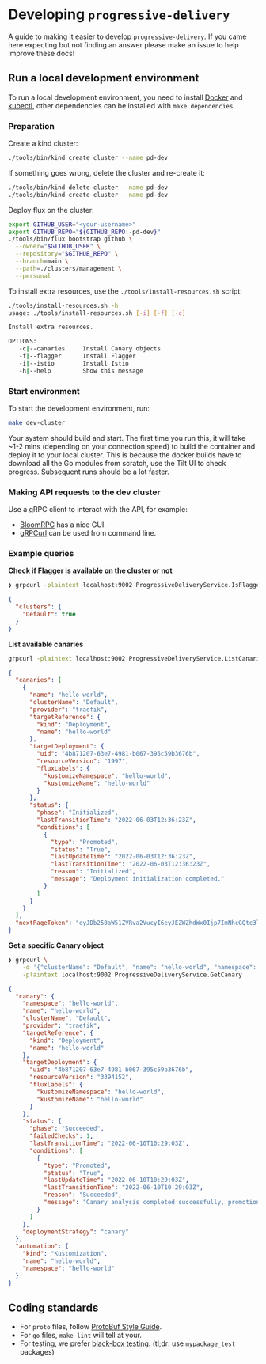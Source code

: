 # Developing `progressive-delivery`

A guide to making it easier to develop `progressive-delivery`. If you came here
expecting but not finding an answer please make an issue to help improve these
docs!

## Run a local development environment

To run a local development environment, you need to install
[Docker](https://www.docker.com) and
[kubectl](https://kubernetes.io/docs/reference/kubectl/kubectl/), other
dependencies can be installed with `make dependencies`.

### Preparation

Create a kind cluster:

```bash
./tools/bin/kind create cluster --name pd-dev
```

If something goes wrong, delete the cluster and re-create it:

```bash
./tools/bin/kind delete cluster --name pd-dev
./tools/bin/kind create cluster --name pd-dev
```

Deploy flux on the cluster:

```bash
export GITHUB_USER="<your-username>"
export GITHUB_REPO="${GITHUB_REPO:-pd-dev}"
./tools/bin/flux bootstrap github \
  --owner="$GITHUB_USER" \
  --repository="$GITHUB_REPO" \
  --branch=main \
  --path=./clusters/management \
  --personal
```

To install extra resources, use the `./tools/install-resources.sh` script:

```bash
./tools/install-resources.sh -h
usage: ./tools/install-resources.sh [-i] [-f] [-c]

Install extra resources.

OPTIONS:
   -c|--canaries     Install Canary objects
   -f|--flagger      Install Flagger
   -i|--istio        Install Istio
   -h|--help         Show this message
```


### Start environment

To start the development environment, run:

```bash
make dev-cluster
```

Your system should build and start. The first time you run this, it will
take ~1-2 mins (depending on your connection speed) to build the container and
deploy it to your local cluster. This is because the docker builds have to
download all the Go modules from scratch, use the Tilt UI to check progress.
Subsequent runs should be a lot faster.

### Making API requests to the dev cluster

Use a gRPC client to interact with the API, for example:

* [BloomRPC](https://github.com/bloomrpc/bloomrpc) has a nice GUI.
* [gRPCurl](https://github.com/fullstorydev/grpcurl) can be used from command
    line.

### Example queries

**Check if Flagger is available on the cluster or not**

```bash
❯ grpcurl -plaintext localhost:9002 ProgressiveDeliveryService.IsFlaggerAvailable
```

```json
{
  "clusters": {
    "Default": true
  }
}
```

**List available canaries**

```bash
grpcurl -plaintext localhost:9002 ProgressiveDeliveryService.ListCanaries
```
```json
{
  "canaries": [
    {
      "name": "hello-world",
      "clusterName": "Default",
      "provider": "traefik",
      "targetReference": {
        "kind": "Deployment",
        "name": "hello-world"
      },
      "targetDeployment": {
        "uid": "4b871207-63e7-4981-b067-395c59b3676b",
        "resourceVersion": "1997",
        "fluxLabels": {
          "kustomizeNamespace": "hello-world",
          "kustomizeName": "hello-world"
        }
      },
      "status": {
        "phase": "Initialized",
        "lastTransitionTime": "2022-06-03T12:36:23Z",
        "conditions": [
          {
            "type": "Promoted",
            "status": "True",
            "lastUpdateTime": "2022-06-03T12:36:23Z",
            "lastTransitionTime": "2022-06-03T12:36:23Z",
            "reason": "Initialized",
            "message": "Deployment initialization completed."
          }
        ]
      }
    }
  ],
  "nextPageToken": "eyJDb250aW51ZVRva2VucyI6eyJEZWZhdWx0Ijp7ImNhcGQtc3lzdGVtIjoiIiwiY2FwaS1rdWJlYWRtLWJvb3RzdHJhcC1zeXN0ZW0iOiIiLCJjYXBpLWt1YmVhZG0tY29udHJvbC1wbGFuZS1zeXN0ZW0iOiIiLCJjYXBpLXN5c3RlbSI6IiIsImNlcnQtbWFuYWdlciI6IiIsImRlZmF1bHQiOiIiLCJkZXgiOiIiLCJmbGFnZ2VyIjoiIiwiZmx1eC1zeXN0ZW0iOiIiLCJoZWxsby13b3JsZCI6IiIsImt1YmUtbm9kZS1sZWFzZSI6IiIsImt1YmUtcHVibGljIjoiIiwia3ViZS1zeXN0ZW0iOiIiLCJsb2NhbC1wYXRoLXN0b3JhZ2UiOiIiLCJ0cmFlZmlrIjoiIn19fQo="
}
```

**Get a specific Canary object**

```bash
❯ grpcurl \
    -d '{"clusterName": "Default", "name": "hello-world", "namespace": "hello-world"}' \
    -plaintext localhost:9002 ProgressiveDeliveryService.GetCanary
```

```json
{
  "canary": {
    "namespace": "hello-world",
    "name": "hello-world",
    "clusterName": "Default",
    "provider": "traefik",
    "targetReference": {
      "kind": "Deployment",
      "name": "hello-world"
    },
    "targetDeployment": {
      "uid": "4b871207-63e7-4981-b067-395c59b3676b",
      "resourceVersion": "3394152",
      "fluxLabels": {
        "kustomizeNamespace": "hello-world",
        "kustomizeName": "hello-world"
      }
    },
    "status": {
      "phase": "Succeeded",
      "failedChecks": 1,
      "lastTransitionTime": "2022-06-10T10:29:03Z",
      "conditions": [
        {
          "type": "Promoted",
          "status": "True",
          "lastUpdateTime": "2022-06-10T10:29:03Z",
          "lastTransitionTime": "2022-06-10T10:29:03Z",
          "reason": "Succeeded",
          "message": "Canary analysis completed successfully, promotion finished."
        }
      ]
    },
    "deploymentStrategy": "canary"
  },
  "automation": {
    "kind": "Kustomization",
    "name": "hello-world",
    "namespace": "hello-world"
  }
}
```

## Coding standards

* For `proto` files, follow [ProtoBuf Style Guide][pb-style].
* For `go` files, `make lint` will tell at your.
* For testing, we prefer [black-box testing][bb-testing].
   (tl;dr: use `mypackage_test` packages)

[pb-style]: https://developers.google.com/protocol-buffers/docs/style
[bb-testing]: https://en.wikipedia.org/wiki/Black-box_testing
